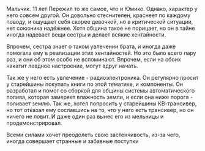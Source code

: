 Мальчик. 11 лет
Пережил то же самое, что и Юмико. Однако, характер у него совсем другой.
Он довольно стеснителен, краснеет по каждому поводу, и ощущает себя скорее девочкой, но в критической ситуации, нет союзника надёжнее. Хотя община такое не порицает, но он в тайне иногда надевает вещи сестры и делает всякие хентайности. 

Впрочем, сестра знает о таком увлечении брата, и иногда даже помогала ему в реализации этих хентайностей. Но это было всего пару раз, и они об этом особо не вспоминают. Впрочем, если на обоих накатит левдное настроение, могут вдруг начать. 

Так же у него есть увлечение - радиоэлектроника. Он регулярно просит у старейшины покупать книги по этой тематике, и компоненты. Он разработал и помог со сборкой для общины системы автоматического полива, которая замеряет влажность земли, и если она ниже порога - поливает землю. Так же, хотел попросить у старейшины КВ-трансивер, но тот отказал ему сославшись на то, что у него есть трансивер, но он ничего не ловит. И даже один раз вынес его из мельницы и продемонстрировал.

Всеми силами хочет преодолеть свою застенчивость, из-за чего, иногда совершает странные и забавные поступки